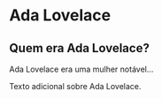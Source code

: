 # Ada Lovelace

## Quem era Ada Lovelace?

Ada Lovelace era uma mulher notável...

Texto adicional sobre Ada Lovelace.
